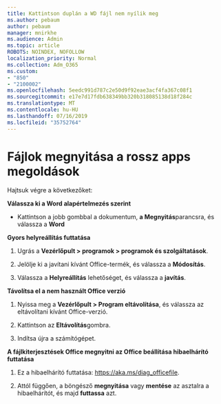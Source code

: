 ```yaml
---
title: Kattintson duplán a WD fájl nem nyílik meg
ms.author: pebaum
author: pebaum
manager: mnirkhe
ms.audience: Admin
ms.topic: article
ROBOTS: NOINDEX, NOFOLLOW
localization_priority: Normal
ms.collection: Adm_O365
ms.custom:
- "850"
- "2100002"
ms.openlocfilehash: 5eedc991d787c2e50d9f92eae3acf4fa367c08f1
ms.sourcegitcommit: e17e7d17fdb638349bb320b318085138d18f284c
ms.translationtype: MT
ms.contentlocale: hu-HU
ms.lasthandoff: 07/16/2019
ms.locfileid: "35752764"
---
```

# <a name="solutions-for-files-opening-in-wrong-apps"></a>Fájlok megnyitása a rossz apps megoldások

Hajtsuk végre a következőket:

**Válassza ki a Word alapértelmezés szerint**

* Kattintson a jobb gombbal a dokumentum, **a Megnyitás**parancsra, és válassza a **Word**

**Gyors helyreállítás futtatása**

1. Ugrás a **Vezérlőpult > programok > programok és szolgáltatások**.

2. Jelölje ki a javítani kívánt Office-termék, és válassza a **Módosítás**.

3. Válassza a **Helyreállítás** lehetőséget, és válassza a **javítás**.

**Távolítsa el a nem használt Office verzió**

1. Nyissa meg a **Vezérlőpult > Program eltávolítása**, és válassza az eltávolítani kívánt Office-verzió.

2. Kattintson az **Eltávolítás**gombra.

3. Indítsa újra a számítógépet.

**A fájlkiterjesztések Office megnyitni az Office beállítása hibaelhárító futtatása**

1. Ez a hibaelhárító futtatása: https://aka.ms/diag_officefile.

2. Attól függően, a böngésző **megnyitása** vagy **mentése** az asztalra a hibaelhárítót, és majd **futtassa** azt.
